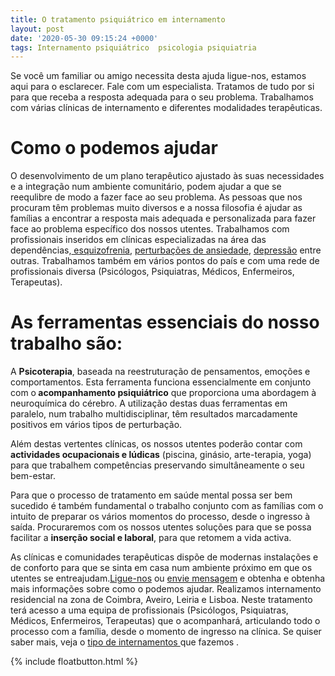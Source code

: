 ```yaml
---
title: O tratamento psiquiátrico em internamento
layout: post
date: '2020-05-30 09:15:24 +0000'
tags: Internamento psiquiátrico  psicologia psiquiatria
---
```

Se você um familiar ou amigo necessita desta ajuda ligue-nos, estamos aqui para o esclarecer. Fale com um especialista. Tratamos de tudo por si para que receba a resposta adequada para o seu problema. Trabalhamos com várias clínicas de internamento e diferentes modalidades terapêuticas.

<h1>Como o podemos ajudar </h1>
O desenvolvimento de um plano terapêutico ajustado às suas necessidades e a integração num ambiente comunitário, podem ajudar a que se reequlibre de modo a fazer face ao seu problema. As pessoas que nos procuram têm problemas muito diversos e a nossa filosofia é ajudar as famílias a encontrar a resposta mais adequada e personalizada para fazer face ao problema específico dos nossos utentes. Trabalhamos com profissionais inseridos em clínicas especializadas na área das dependências,<a href="https://www.mhresources.pt/2019-09-16-o-que-%E2%80%9A-a-esquizofrenia/"> esquizofrenia</a>, <a href="https://www.mhresources.pt/2018-12-25-o-que-s%C3%A3o-perturba%C3%A7%C3%B5es-de-ansiedade/">perturbações de ansiedade</a>, <a href="https://www.mhresources.pt/2019-09-30-beneficios-do-internamento-na-depressao/">depressão</a> entre outras. Trabalhamos também em vários pontos do país e com uma rede de profissionais diversa (Psicólogos, Psiquiatras, Médicos, Enfermeiros, Terapeutas).

<h1>As ferramentas essenciais do nosso trabalho são: </h1>
A <b>Psicoterapia</b>, baseada na reestruturação de pensamentos, emoções e comportamentos. Esta ferramenta funciona essencialmente em conjunto com o<b> acompanhamento psiquiátrico</b> que proporciona uma abordagem à neuroquímica do cérebro. A utilização destas duas ferramentas em paralelo, num trabalho multidisciplinar, têm resultados marcadamente positivos em vários tipos de perturbação.

Além destas vertentes clínicas, os nossos utentes poderão contar com <b> actividades ocupacionais e lúdicas</b> (piscina, ginásio, arte-terapia, yoga) para que trabalhem competências preservando simultâneamente o seu bem-estar.

Para que o processo de tratamento em saúde mental possa ser bem sucedido é também fundamental o trabalho conjunto com as famílias com o intuito de preparar os vários momentos do processo, desde o ingresso à saída. Procuraremos com os nossos utentes soluções para que se possa facilitar a <b>inserção social e laboral</b>, para que retomem a vida activa.

As clínicas e comunidades terapêuticas dispõe de modernas instalações e de conforto para que se sinta em casa num ambiente próximo em que os utentes se entreajudam.<a href="tel:00351913008460">Ligue-nos</a> ou <a href="https://www.mhresources.pt/contacto/">envie mensagem</a> e obtenha e obtenha mais informações sobre como o podemos ajudar. Realizamos internamento residencial na zona de Coimbra, Aveiro, Leiria e Lisboa. Neste tratamento terá acesso a uma equipa de profissionais (Psicólogos, Psiquiatras, Médicos, Enfermeiros, Terapeutas) que o acompanhará, articulando todo o processo com a família, desde o momento de ingresso na clínica.
Se quiser saber mais, veja o <a href="https://www.mhresources.pt/projects/internamento-psiquiatrico/#o-que-fazemos">tipo de internamentos </a> que fazemos .



{% include floatbutton.html %}
